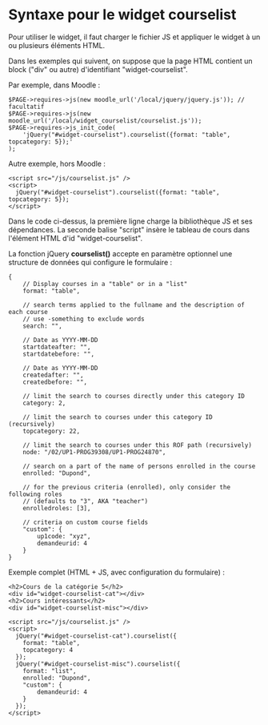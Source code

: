 # Syntaxe pour le widget courselist

Pour utiliser le widget, il faut charger le fichier JS
et appliquer le widget à un ou plusieurs éléments HTML.

Dans les exemples qui suivent, on suppose que la page HTML contient
un block ("div" ou autre) d'identifiant "widget-courselist".

Par exemple, dans Moodle :

    $PAGE->requires->js(new moodle_url('/local/jquery/jquery.js')); // facultatif
    $PAGE->requires->js(new moodle_url('/local/widget_courselist/courselist.js'));
    $PAGE->requires->js_init_code(
        'jQuery("#widget-courselist").courselist({format: "table", topcategory: 5});'
    );

Autre exemple, hors Moodle :

    <script src="/js/courselist.js" />
    <script>
      jQuery("#widget-courselist").courselist({format: "table", topcategory: 5});
    </script>

Dans le code ci-dessus, la première ligne charge la bibliothèque JS
et ses dépendances. La seconde balise "script" insère le tableau de cours
dans l'élément HTML d'id "widget-courselist".


La fonction jQuery **courselist()** accepte en paramètre optionnel
une structure de données qui configure le formulaire :

    {
        // Display courses in a "table" or in a "list"
        format: "table",

        // search terms applied to the fullname and the description of each course
        // use -something to exclude words
        search: "",

        // Date as YYYY-MM-DD
        startdateafter: "",
        startdatebefore: "",

        // Date as YYYY-MM-DD
        createdafter: "",
        createdbefore: "",

        // limit the search to courses directly under this category ID
        category: 2,

        // limit the search to courses under this category ID (recursively)
        topcategory: 22,

        // limit the search to courses under this ROF path (recursively)
        node: "/02/UP1-PROG39308/UP1-PROG24870",

        // search on a part of the name of persons enrolled in the course 
        enrolled: "Dupond",

        // for the previous criteria (enrolled), only consider the following roles
        // (defaults to "3", AKA "teacher")
        enrolledroles: [3],

        // criteria on custom course fields
        "custom": {
            up1code: "xyz",
            demandeurid: 4
        }
    }

Exemple complet (HTML + JS, avec configuration du formulaire) :

	<h2>Cours de la catégorie 5</h2>
    <div id="widget-courselist-cat"></div>
	<h2>Cours intéressants</h2>
    <div id="widget-courselist-misc"></div>

    <script src="/js/courselist.js" />
    <script>
      jQuery("#widget-courselist-cat").courselist({
        format: "table",
        topcategory: 4
      });
      jQuery("#widget-courselist-misc").courselist({
        format: "list",
        enrolled: "Dupond",
        "custom": {
            demandeurid: 4
        }
      });
    </script>

